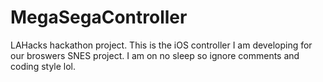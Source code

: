 MegaSegaController
==================

LAHacks hackathon project. This is the iOS controller 
I am developing for our broswers SNES project. 
I am on no sleep so ignore comments and coding style lol.

